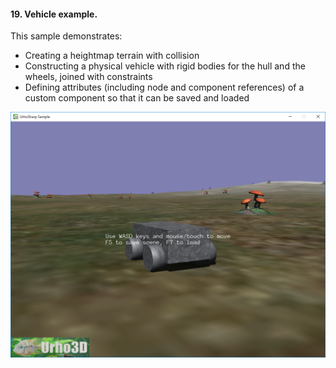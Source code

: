 #### 19. Vehicle example.

This sample demonstrates:
- Creating a heightmap terrain with collision
- Constructing a physical vehicle with rigid bodies for the hull and the wheels, joined with constraints
- Defining attributes (including node and component references) of a custom component so that it can be saved and loaded

![Screenshot](Screenshot.png)